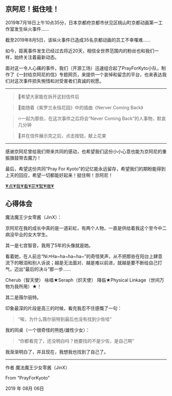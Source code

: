 京阿尼！挺住哇！
------
2019年7月18日上午10点35分，日本京都府京都市伏见区桃山町京都动画第一工作室发生纵火事件……

截至2019年8月5日，该纵火事件已造成35名京都动画的员工不幸罹难……

如今，距离事件发生已经过去将近20天，相信全世界范围内的粉丝也和我们一样，始终关注着最新动态。

面对这一令人心痛的事件，我们（开源工场）迅速组合起了PrayForKyto小队，制作了《一封给京阿尼的信》专题网页，来提供一个哀悼和留念的平台，也来表达我们对这次事件损失惋惜和对受害者们真诚的祝愿。

------

> 📃希望大家能在拆开这封信件后

> 🎵能随着《紫罗兰永恒花园》中的插曲《Nerver Coming Back》

> 🔥一起为那些，在这次事件之后将会“Never Coming Back”的人事物，默哀几分钟

> 🌹并在信件展示完之后，点击按钮，献上花束

------


感谢京阿尼曾给我们带来共同的感动，也希望我们这份小小心意也能为京阿尼的重振旗鼓带去魔力！

最后，希望这份共同“Pray For Kyoto”的记忆能永远留存，希望我们的期盼能得到上天的回应，希望一切都能好起来！挺住啊！京阿尼！

<a href="PFK/PFT.md" target="_blank">💗点💗我💗看💗花💗絮💗嗷💗</a>


**心得体会**
------

魔法魔王少女零酱（JinX）：

京阿尼在我的成长中真的是一道彩虹，有两个人物，一直是供给着我这个至今中二病没毕业的女大学生。

其一是七宫智音，我用了5年的头像就是她。

看着她，在人前总“Ni↗Ha~ha~ha~ha~”的奇怪笑声，从不把那些在阳台上肆意流下的眼泪和别人诉说；越是无法面对、越是难以前进，就越是要不断给自己打气，迈出“最后的决斗”那一步……

Cherub（智天使） 咏唱★Seraph（炽天使） 降临★Physical Linkage（世间万物为我所用）★！

其二是薇尔丽特。

印象最深的片段是高三的时候，看完我忍不住感慨了一句：

> “唉，为什么薇尔丽特到最后也没有找到少佐哇”

我的同桌（一个很奇怪的熊姓/雄性少女）：

>“你都看完了，还没明白吗？她要找的不是少佐，是自己啊”

我渐渐明白了，并且现在，我想我也找到了自己了。




------

作者 魔法魔王少女零酱（JinX）

From “PrayForKyoto”

2019 年 08月 06日    
